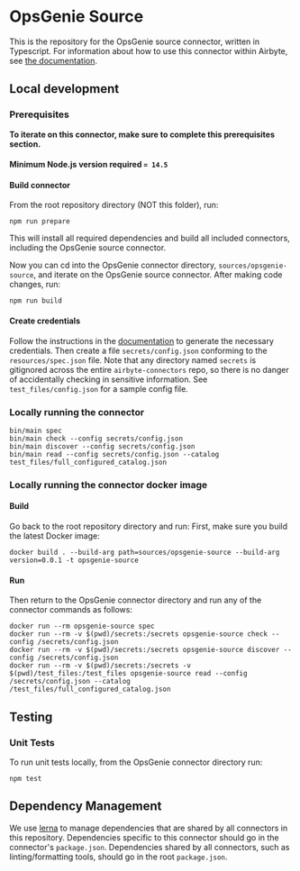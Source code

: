 # OpsGenie Source

This is the repository for the OpsGenie source connector, written in Typescript.
For information about how to use this connector within Airbyte, see [the
documentation](https://docs.airbyte.io/integrations/sources/opsgenie).

## Local development

### Prerequisites

**To iterate on this connector, make sure to complete this prerequisites
section.**

#### Minimum Node.js version required `= 14.5`

#### Build connector

From the root repository directory (NOT this folder), run:

```
npm run prepare
```

This will install all required dependencies and build all included connectors,
including the OpsGenie source connector.

Now you can cd into the OpsGenie connector directory, `sources/opsgenie-source`,
and iterate on the OpsGenie source connector. After making code changes, run:

```
npm run build
```

#### Create credentials

Follow the instructions in the
[documentation](https://docs.airbyte.io/integrations/sources/opsgenie) to
generate the necessary credentials. Then create a file `secrets/config.json`
conforming to the `resources/spec.json` file. Note that any directory named
`secrets` is gitignored across the entire `airbyte-connectors` repo, so there is
no danger of accidentally checking in sensitive information. See
`test_files/config.json` for a sample config file.

### Locally running the connector

```
bin/main spec
bin/main check --config secrets/config.json
bin/main discover --config secrets/config.json
bin/main read --config secrets/config.json --catalog test_files/full_configured_catalog.json
```

### Locally running the connector docker image

#### Build

Go back to the root repository directory and run:
First, make sure you build the latest Docker image:

```
docker build . --build-arg path=sources/opsgenie-source --build-arg version=0.0.1 -t opsgenie-source
```

#### Run

Then return to the OpsGenie connector directory and run any of the connector
commands as follows:

```
docker run --rm opsgenie-source spec
docker run --rm -v $(pwd)/secrets:/secrets opsgenie-source check --config /secrets/config.json
docker run --rm -v $(pwd)/secrets:/secrets opsgenie-source discover --config /secrets/config.json
docker run --rm -v $(pwd)/secrets:/secrets -v $(pwd)/test_files:/test_files opsgenie-source read --config /secrets/config.json --catalog /test_files/full_configured_catalog.json
```

## Testing

### Unit Tests

To run unit tests locally, from the OpsGenie connector directory run:

```
npm test
```


## Dependency Management

We use [lerna](https://lerna.js.org/) to manage dependencies that are shared by
all connectors in this repository. Dependencies specific to this connector
should go in the connector's `package.json`. Dependencies shared by all
connectors, such as linting/formatting tools, should go in the root
`package.json`.
